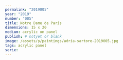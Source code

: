 ```yaml
---
permalink: "2019005"
year: "2019"
number: "005"
title: Notre Dame de Paris
dimensions: 15 x 20
medium: acrylic on panel
publish: # notyet or blank
image: /assets/p/paintings/adria-sartore-2019005.jpg
tags: acrylic panel
serie:
---
```

